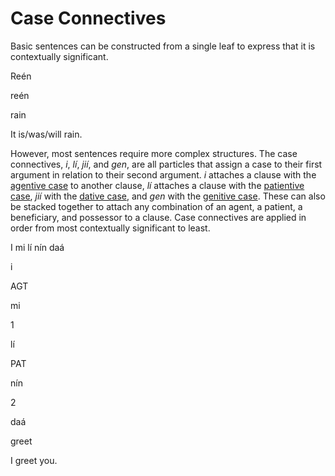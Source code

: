 # Case Connectives
Basic sentences can be constructed from a single leaf to express that it is contextually significant.

<div data-gloss="" class="gloss--glossed">
	<p class="gloss__line--original gloss__line gloss__line--0">Reén</p>
	<div class="gloss__words">
		<div class="gloss__word">
			<p class="gloss__line gloss__line--1">reén</p>
			<p class="gloss__line gloss__line--2">rain</p>
		</div>
	</div>
	<p class="gloss__line--free gloss__line gloss__line--3">It is/was/will rain.</p>
</div>

However, most sentences require more complex structures. The case connectives, *i*, *lí*, *jií*, and *gen*, are all particles that
 assign a case to their first argument in relation to their second argument.
 *i* attaches a clause with the [agentive case](https://en.wikipedia.org/w/index.php?title=Agentive_case) to another clause, *lí*
 attaches a clause with the [patientive case](https://en.wikipedia.org/w/index.php?title=Patientive_case), *jií* with the
 [dative case](https://en.wikipedia.org/wiki/Dative_case), and *gen* with the [genitive case](https://en.wikipedia.org/wiki/Genitive_case).
 These can also be stacked together to attach any combination of an agent, a patient, a beneficiary, and possessor to a clause.
 Case connectives are applied in order from most contextually significant to least. 

<div data-gloss="" class="gloss--glossed">
	<p class="gloss__line--original gloss__line gloss__line--0">I mi lí nín daá</p>
	<div class="gloss__words">
		<div class="gloss__word">
			<p class="gloss__line gloss__line--1">i</p>
			<p class="gloss__line gloss__line--2">AGT</p>
		</div>
		<div class="gloss__word">
			<p class="gloss__line gloss__line--1">mi</p>
			<p class="gloss__line gloss__line--2">1</p>
		</div>
		<div class="gloss__word">
			<p class="gloss__line gloss__line--1">lí</p>
			<p class="gloss__line gloss__line--2">PAT</p>
		</div>
		<div class="gloss__word">
			<p class="gloss__line gloss__line--1">nín</p>
			<p class="gloss__line gloss__line--2">2</p>
		</div>
		<div class="gloss__word">
			<p class="gloss__line gloss__line--1">daá</p>
			<p class="gloss__line gloss__line--2">greet</p>
		</div>
	</div>
	<p class="gloss__line--free gloss__line gloss__line--3">I greet you.</p>
</div>